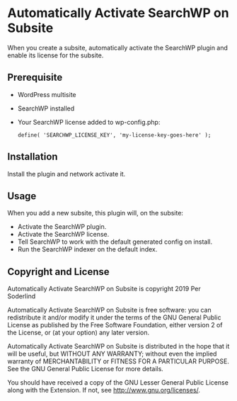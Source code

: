 # Automatically Activate SearchWP on Subsite

When you create a subsite, automatically activate the SearchWP plugin and enable its license for the subsite.

## Prerequisite

- WordPress multisite
- SearchWP installed
- Your SearchWP license added to wp-config.php:

  `define( 'SEARCHWP_LICENSE_KEY', 'my-license-key-goes-here' );`

## Installation

Install the plugin and network activate it.

## Usage

When you add a new subsite, this plugin will, on the subsite:

- Activate the SearchWP plugin.
- Activate the SearchWP license.
- Tell SearchWP to work with the default generated config on install.
- Run the SearchWP indexer on the default index.

## Copyright and License
Automatically Activate SearchWP on Subsite is copyright 2019 Per Soderlind

Automatically Activate SearchWP on Subsite is free software: you can redistribute it and/or modify it under the terms of the GNU General Public License as published by the Free Software Foundation, either version 2 of the License, or (at your option) any later version.

Automatically Activate SearchWP on Subsite is distributed in the hope that it will be useful, but WITHOUT ANY WARRANTY; without even the implied warranty of MERCHANTABILITY or FITNESS FOR A PARTICULAR PURPOSE. See the GNU General Public License for more details.

You should have received a copy of the GNU Lesser General Public License along with the Extension. If not, see http://www.gnu.org/licenses/.